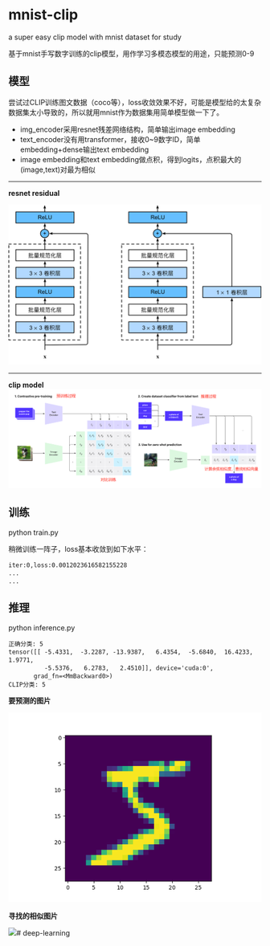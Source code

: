 # mnist-clip

a super easy clip model with mnist dataset for study

基于mnist手写数字训练的clip模型，用作学习多模态模型的用途，只能预测0-9

## 模型

尝试过CLIP训练图文数据（coco等），loss收敛效果不好，可能是模型给的太复杂数据集太小导致的，所以就用mnist作为数据集用简单模型做一下了。

* img_encoder采用resnet残差网络结构，简单输出image embedding
* text_encoder没有用transformer，接收0~9数字ID，简单embedding+dense输出text embedding
* image embedding和text embedding做点积，得到logits，点积最大的(image,text)对最为相似

----

**resnet residual**

![](resnet-block.svg)

----

**clip model**
![](source_res/clip-model.png)

## 训练

python train.py

稍微训练一阵子，loss基本收敛到如下水平：

```
iter:0,loss:0.0012023616582155228
...
...
```

## 推理

python inference.py

```
正确分类: 5
tensor([[ -5.4331,  -3.2287, -13.9387,   6.4354,  -5.6840,  16.4233,   1.9771,
          -5.5376,   6.2783,   2.4510]], device='cuda:0',
       grad_fn=<MmBackward0>)
CLIP分类: 5
```

**要预测的图片**

![](source_res/image.png)

**寻找的相似图片**

![](simliar_image.png)# deep-learning
